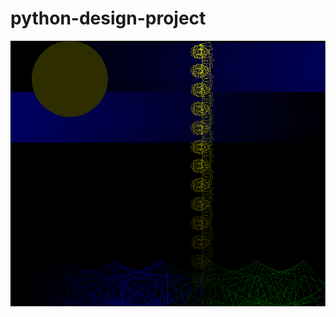 # python-design-project
<img src="https://raw.githubusercontent.com/ychen2004/python-design-project/master/project%20pic.PNG">
